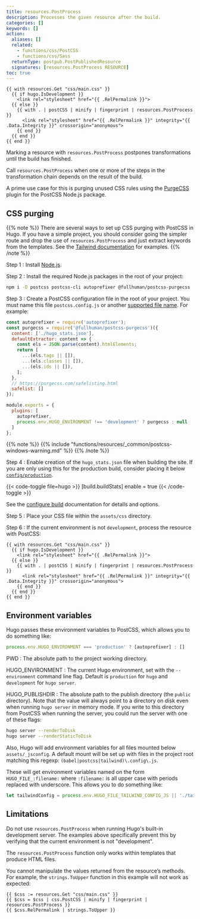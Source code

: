 ```yaml
---
title: resources.PostProcess
description: Processes the given resource after the build.
categories: []
keywords: []
action:
  aliases: []
  related:
    - functions/css/PostCSS
    - functions/css/Sass
  returnType: postpub.PostPublishedResource
  signatures: [resources.PostProcess RESOURCE]
toc: true
---
```


```go-html-template
{{ with resources.Get "css/main.css" }}
  {{ if hugo.IsDevelopment }}
    <link rel="stylesheet" href="{{ .RelPermalink }}">
  {{ else }}
    {{ with . | postCSS | minify | fingerprint | resources.PostProcess }}
      <link rel="stylesheet" href="{{ .RelPermalink }}" integrity="{{ .Data.Integrity }}" crossorigin="anonymous">
    {{ end }}
  {{ end }}
{{ end }}
```

Marking a resource with `resources.PostProcess` postpones transformations until the build has finished.

Call `resources.PostProcess` when one or more of the steps in the transformation chain depends on the result of the build.

A prime use case for this is purging unused CSS rules using the [PurgeCSS] plugin for the PostCSS Node.js package.

## CSS purging

{{% note %}}
There are several ways to set up CSS purging with PostCSS in Hugo. If you have a simple project, you should consider going the simpler route and drop the use of `resources.PostProcess` and just extract keywords from the templates. See the [Tailwind documentation](https://tailwindcss.com/docs/controlling-file-size/#app) for examples.
{{% /note %}}

Step 1
: Install [Node.js].

Step 2
: Install the required Node.js packages in the root of your project:

```sh
npm i -D postcss postcss-cli autoprefixer @fullhuman/postcss-purgecss
```

Step 3
: Create a PostCSS configuration file in the root of your project. You must name this file `postcss.config.js` or another [supported file name]. For example:

```js
const autoprefixer = require('autoprefixer');
const purgecss = require('@fullhuman/postcss-purgecss')({
  content: ['./hugo_stats.json'],
  defaultExtractor: content => {
    const els = JSON.parse(content).htmlElements;
    return [
      ...(els.tags || []),
      ...(els.classes || []),
      ...(els.ids || []),
    ];
  },
  // https://purgecss.com/safelisting.html
  safelist: []
});

module.exports = {
  plugins: [
    autoprefixer,
    process.env.HUGO_ENVIRONMENT !== 'development' ? purgecss : null
  ]
};
```

{{% note %}}
{{% include "functions/resources/_common/postcss-windows-warning.md" %}}
{{% /note %}}

Step 4
: Enable creation of the `hugo_stats.json` file when building the site. If you are only using this for the production build, consider placing it below [`config/production`].

{{< code-toggle file=hugo >}}
[build.buildStats]
enable = true
{{< /code-toggle >}}

See the [configure build] documentation for details and options.

Step 5
: Place your CSS file within the `assets/css` directory.

Step 6
: If the current environment is not `development`, process the resource with PostCSS:

```go-html-template
{{ with resources.Get "css/main.css" }}
  {{ if hugo.IsDevelopment }}
    <link rel="stylesheet" href="{{ .RelPermalink }}">
  {{ else }}
    {{ with . | postCSS | minify | fingerprint | resources.PostProcess }}
      <link rel="stylesheet" href="{{ .RelPermalink }}" integrity="{{ .Data.Integrity }}" crossorigin="anonymous">
    {{ end }}
  {{ end }}
{{ end }}
```

## Environment variables

Hugo passes these environment variables to PostCSS, which allows you to do something like:

```js
process.env.HUGO_ENVIRONMENT === 'production' ? [autoprefixer] : []
```

PWD
: The absolute path to the project working directory.

HUGO_ENVIRONMENT
: The current Hugo environment, set with the `--environment` command line flag.
Default is `production` for `hugo` and `development` for `hugo server`.

HUGO_PUBLISHDIR
: The absolute path to the publish directory (the `public` directory). Note that the value will always point to a directory on disk even when running `hugo server` in memory mode. If you write to this directory from PostCSS when running the server, you could run the server with one of these flags:

```sh
hugo server --renderToDisk
hugo server --renderStaticToDisk
```

Also, Hugo will add environment variables for all files mounted below `assets/_jsconfig`. A default mount will be set up with files in the project root matching this regexp: `(babel|postcss|tailwind)\.config\.js`.

These will get environment variables named on the form `HUGO_FILE_:filename:` where `:filename:` is all upper case with periods replaced with underscore. This allows you to do something like:

```js
let tailwindConfig = process.env.HUGO_FILE_TAILWIND_CONFIG_JS || './tailwind.config.js';
```

## Limitations

Do not use `resources.PostProcess` when running Hugo's built-in development server. The examples above specifically prevent this by verifying that the current environment is not "development".

The `resources.PostProcess` function only works within templates that produce HTML files.

You cannot manipulate the values returned from the resource’s methods. For example, the `strings.ToUpper` function in this example will not work as expected:

```go-html-template
{{ $css := resources.Get "css/main.css" }}
{{ $css = $css | css.PostCSS | minify | fingerprint | resources.PostProcess }}
{{ $css.RelPermalink | strings.ToUpper }}
```

[node.js]: https://nodejs.org/en/download
[supported file name]: https://github.com/postcss/postcss-load-config#usage
[`config/production`]: /getting-started/configuration/#configuration-directory
[configure build]: /getting-started/configuration/#configure-build
[purgecss]: https://github.com/FullHuman/purgecss#readme
